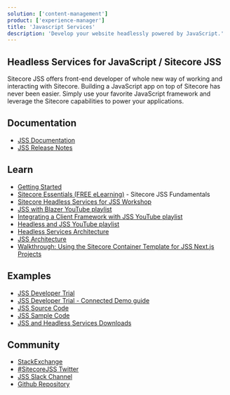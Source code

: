 ```yaml
---
solution: ['content-management']
product: ['experience-manager']
title: 'Javascript Services'
description: 'Develop your website headlessly powered by JavaScript.'
---
```


## Headless Services for JavaScript / Sitecore JSS

Sitecore JSS offers front-end developer of whole new way of working and interacting with Sitecore. Building a JavaScript app on top of Sitecore has never been easier. Simply use your favorite JavaScript framework and leverage the Sitecore capabilities to power your applications.

## Documentation

- [JSS Documentation](https://doc.sitecore.com/en/developers/hd/200/sitecore-headless-development/sitecore-javascript-rendering-sdks--jss-.html)
- [JSS Release Notes](https://github.com/Sitecore/jss/blob/master/CHANGELOG.md)

## Learn

- [Getting Started](https://doc.sitecore.com/en/developers/hd/200/sitecore-headless-development/getting-started-with-jss-for-next-js-development.html)
- [Sitecore Essentials (FREE eLearning)](https://learning.sitecore.com/pathway/sitecore-essentials) - Sitecore JSS Fundamentals
- [Sitecore Headless Services for JSS Workshop](https://learning.sitecore.com/instructor-led-training/sitecore-jss-workshop)
- [JSS with Blazer YouTube playlist](https://www.youtube.com/watch?v=EkJJmqQGkVI&list=PL1jJVFm_lGnzMlj7g-hJEFNEPDs5yhzf0)
- [Integrating a Client Framework with JSS YouTube playlist](https://www.youtube.com/watch?v=vQxLQH0iYps&list=PL1jJVFm_lGnxDrexrlt0Wy_va_vQvQvjN)
- [Headless and JSS YouTube playlist](https://www.youtube.com/watch?v=ugPy7BjH0H0&list=PL1jJVFm_lGnwZup4L4BjITS2sKr4rpMfI)
- [Headless Services Architecture](https://doc.sitecore.com/en/developers/hd/200/sitecore-headless-development/services-and-apis.html)
- [JSS Architecture](https://doc.sitecore.com/en/developers/hd/200/sitecore-headless-development/architecture-overview.html)
- [Walkthrough: Using the Sitecore Container Template for JSS Next.js Projects](https://doc.sitecore.com/en/developers/hd/200/sitecore-headless-development/walkthrough--setting-up-a-development-environment-with-the-sitecore-containers-template-for-next-js.html)

## Examples

- [JSS Developer Trial](https://www.sitecore.com/knowledge-center/getting-started/developer-trial)
- [JSS Developer Trial - Connected Demo guide](/trials/jss-connected-demo/getting-started/prerequisites)
- [JSS Source Code](https://github.com/Sitecore/jss)
- [JSS Sample Code](https://github.com/Sitecore/jss/tree/master/packages/create-sitecore-jss/src/templates)
- [JSS and Headless Services Downloads](https://dev.sitecore.net/Downloads/Sitecore_Headless_Rendering.aspx)

## Community

- [StackExchange](https://sitecore.stackexchange.com/questions/tagged/jss)
- [#SitecoreJSS Twitter](https://twitter.com/search?q=sitecorejss&src=typed_query&f=live)
- [JSS Slack Channel](https://sitecorechat.slack.com/messages/jss)
- [Github Repository](https://github.com/sitecore/jss)
